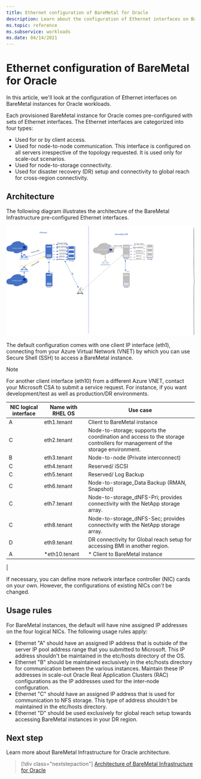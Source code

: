 ```yaml
---
title: Ethernet configuration of BareMetal for Oracle
description: Learn about the configuration of Ethernet interfaces on BareMetal instances for Oracle workloads.
ms.topic: reference
ms.subservice: workloads
ms.date: 04/14/2021
---
```


# Ethernet configuration of BareMetal for Oracle

In this article, we'll look at the configuration of Ethernet interfaces on BareMetal instances for Oracle workloads.

Each provisioned BareMetal instance for Oracle comes pre-configured with sets of Ethernet interfaces. The Ethernet interfaces are categorized into four types:

- Used for or by client access.
- Used for node-to-node communication. This interface is configured on all servers  irrespective of the topology requested. It is used only for scale-out scenarios.
- Used for node-to-storage connectivity.
- Used for disaster recovery (DR) setup and connectivity to global reach for cross-region connectivity.

## Architecture

The following diagram illustrates the architecture of the BareMetal Infrastructure pre-configured Ethernet interfaces. 

[![Diagram showing the architecture of the pre-configured Ethernet interfaces for Oracle workloads.](media/oracle-baremetal-ethernet/architecture-ethernet.png)](media/oracle-baremetal-ethernet/architecture-ethernet.png#lightbox)

The default configuration comes with one client IP interface (eth1), connecting from your Azure Virtual Network (VNET) by which you can use Secure Shell (SSH) to access a BareMetal instance.

> [!NOTE]
> For another client interface (eth10) from a different Azure VNET, contact your Microsoft CSA to submit a service request. For instance, if you want development/test as well as production/DR environments.

| **NIC logical interface** | **Name with RHEL OS** | **Use case** |
| --- | --- | --- |
| A | eth1.tenant | Client to BareMetal instance |
| C | eth2.tenant | Node-to-storage; supports the coordination and access to the storage controllers for management of the storage environment. |
| B | eth3.tenant | Node-to-node (Private interconnect) |
| C | eth4.tenant | Reserved/ iSCSI |
| C | eth5.tenant | Reserved/ Log Backup |
| C | eth6.tenant | Node-to-storage_Data Backup (RMAN, Snapshot) |
| C | eth7.tenant | Node-to-storage_dNFS-Pri; provides connectivity with the NetApp storage array. |
| C | eth8.tenant | Node-to-storage_dNFS-Sec; provides connectivity with the NetApp storage array. |
| D | eth9.tenant | DR connectivity for Global reach setup for accessing BMI in another region. |
| A | \*eth10.tenant | \* Client to BareMetal instance
 |

If necessary, you can define more network interface controller (NIC) cards on your own. However, the configurations of existing NICs *can't* be changed.

## Usage rules

For BareMetal instances, the default will have nine assigned IP addresses on the four logical NICs. The following usage rules apply:

- Ethernet "A" should have an assigned IP address that is outside of the server IP pool address range that you submitted to Microsoft. This IP address shouldn't be maintained in the etc/hosts directory of the OS.
- Ethernet "B" should be maintained exclusively in the etc/hosts directory for communication between the various instances. Maintain these IP addresses in scale-out Oracle Real Application Clusters (RAC) configurations as the IP addresses used for the inter-node configuration.
- Ethernet "C" should have an assigned IP address that is used for communication to NFS storage. This type of address shouldn't be maintained in the etc/hosts directory.
- Ethernet "D" should be used exclusively for global reach setup towards accessing BareMetal instances in your DR region.

## Next step

Learn more about BareMetal Infrastructure for Oracle architecture.

> [!div class="nextstepaction"]
> [Architecture of BareMetal Infrastructure for Oracle](oracle-baremetal-architecture.md)
